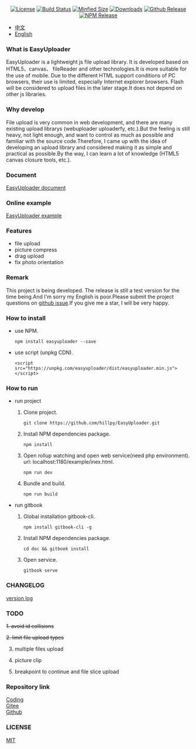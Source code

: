 <p align="center">
    <a href="https://github.com/hillpy/EasyUploader/blob/master/LICENSE"><img src="https://img.shields.io/github/license/hillpy/EasyUploader.svg" alt="License"></a>
    <a href="https://www.travis-ci.com/hillpy/EasyUploader"><img src="https://img.shields.io/travis/com/hillpy/EasyUploader.svg" alt="Build Status"></a>
    <a href="https://github.com/hillpy/EasyUploader/blob/master/dist/easyuploader.min.js"><img src="https://img.shields.io/bundlephobia/min/easyuploader.svg" alt="Minfied Size"></a>
    <a href="https://www.npmjs.com/package/easyuploader"><img src="https://img.shields.io/npm/dt/easyuploader.svg" alt="Downloads"></a>
    <a href="https://github.com/hillpy/EasyUploader/releases"><img src="https://img.shields.io/github/release/hillpy/EasyUploader.svg" alt="Github Release"></a>
    <a href="https://www.npmjs.com/package/easyuploader"><img src="https://img.shields.io/npm/v/easyuploader.svg" alt="NPM Release"></a>
</p>

* [中文](./README.zh-CN.md)
* [English](./README.md)

### What is EasyUploader

EasyUploader is a lightweight js file upload library. It is developed based on HTML5、canvas、 fileReader and other technologies.It is more suitable for the use of mobile. Due to the different HTML support conditions of PC browsers, their use is limited, especially Internet explorer browsers. Flash will be considered to upload files in the later stage.It does not depend on other js libraries.

### Why develop

File upload is very common in web development, and there are many existing upload librarys (webuploader uploaderfy, etc.).But the feeling is still heavy, not light enough, and want to control as much as possible and familiar with the source code.Therefore, I came up with the idea of developing an upload library and considered making it as simple and practical as possible.By the way, I can learn a lot of knowledge (HTML5 canvas closure tools, etc.).

### Document

[EasyUploader document](https://hillpy.github.io/EasyUploader/)

### Online example

[EasyUploader example](http://test.hillpy.com/easyuploader/index.html)

### Features

* file upload
* picture compress
* drag upload
* fix photo orientation

### Remark

This project is being developed. The release is still a test version for the time being.And I'm sorry my English is poor.Please submit the project questions on [github issue](https://github.com/hillpy/EasyUploader/issues "github issue").If you give me a star, I will be very happy.

### How to install

* use NPM.

    ```
    npm install easyuploader --save
    ```

* use script (unpkg CDN).

    ```
    <script src="https://unpkg.com/easyuploader/dist/easyuploader.min.js"></script>
    ```

### How to run

* run project

    1. Clone project.

        ```
        git clone https://github.com/hillpy/EasyUploader.git
        ```

    2. Install NPM dependencies package.

        ```
        npm install
        ```

    3. Open rollup watching and open web service(need php environment). url: localhost:1180/example/inex.html.

        ```
        npm run dev
        ```

    4. Bundle and build.

        ```
        npm run build
        ```

* run gitbook

    1. Global installation gitbook-cli.

        ```
        npm install gitbook-cli -g
        ```

    2. Install NPM dependencies package.

        ```
        cd doc && gitbook install
        ```

    3. Open service.

        ```
        gitbook serve
        ```

### CHANGELOG

[version log](https://github.com/hillpy/EasyUploader/releases)

### TODO

~~1. avoid id collisions~~

~~2. limit file upload types~~

3. multiple files upload

4. picture clip

5. breakpoint to continue and file slice upload

### Repository link

[Coding](https://coding.net/u/shinn_lancelot/p/EasyUploader/git "EasyUploader")<br>
[Gitee](https://gitee.com/hillpy/EasyUploader "EasyUploader")<br>
[Github](https://github.com/hillpy/EasyUploader "EasyUploader")<br>

### LICENSE

[MIT](https://github.com/hillpy/EasyUploader/blob/master/LICENSE "MIT")<br>